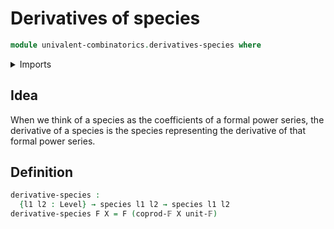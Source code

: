 # Derivatives of species

```agda
module univalent-combinatorics.derivatives-species where
```

<details><summary>Imports</summary>

```agda
open import foundation.universe-levels

open import univalent-combinatorics.coproduct-types
open import univalent-combinatorics.finite-types
open import univalent-combinatorics.species
```

</details>

## Idea

When we think of a species as the coefficients of a formal power series, the derivative of a species is the species representing the derivative of that formal power series.

## Definition

```agda
derivative-species :
  {l1 l2 : Level} → species l1 l2 → species l1 l2
derivative-species F X = F (coprod-𝔽 X unit-𝔽)
```
